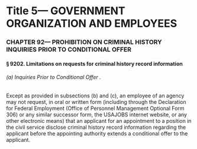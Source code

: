 
# Title 5— GOVERNMENT ORGANIZATION AND EMPLOYEES
### CHAPTER 92— PROHIBITION ON CRIMINAL HISTORY INQUIRIES PRIOR TO CONDITIONAL OFFER
#### § 9202. Limitations on requests for criminal history record information
###### (a) Inquiries Prior to Conditional Offer .

Except as provided in subsections (b) and (c), an employee of an agency may not request, in oral or written form (including through the Declaration for Federal Employment (Office of Personnel Management Optional Form 306) or any similar successor form, the USAJOBS internet website, or any other electronic means) that an applicant for an appointment to a position in the civil service disclose criminal history record information regarding the applicant before the appointing authority extends a conditional offer to the applicant.
